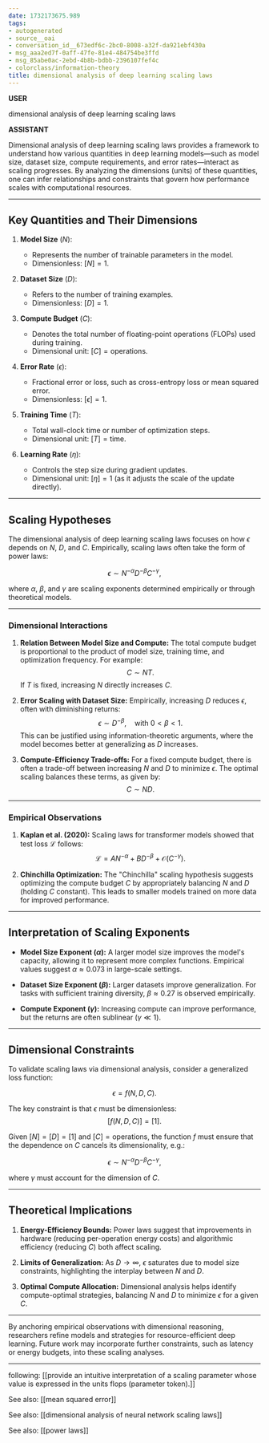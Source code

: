 ```yaml
---
date: 1732173675.989
tags:
- autogenerated
- source__oai
- conversation_id__673edf6c-2bc0-8008-a32f-da921ebf430a
- msg_aaa2ed7f-0aff-47fe-81e4-484754be3ffd
- msg_85abe0ac-2ebd-4b8b-bdbb-2396107fef4c
- colorclass/information-theory
title: dimensional analysis of deep learning scaling laws
---
```


**USER**

dimensional analysis of deep learning scaling laws


**ASSISTANT**

Dimensional analysis of deep learning scaling laws provides a framework to understand how various quantities in deep learning models—such as model size, dataset size, compute requirements, and error rates—interact as scaling progresses. By analyzing the dimensions (units) of these quantities, one can infer relationships and constraints that govern how performance scales with computational resources.

---

## **Key Quantities and Their Dimensions**

1. **Model Size** ($N$): 
   - Represents the number of trainable parameters in the model.
   - Dimensionless: $[N] = 1$.

2. **Dataset Size** ($D$): 
   - Refers to the number of training examples.
   - Dimensionless: $[D] = 1$.

3. **Compute Budget** ($C$): 
   - Denotes the total number of floating-point operations (FLOPs) used during training.
   - Dimensional unit: $[C] = \text{operations}$.

4. **Error Rate** ($\epsilon$): 
   - Fractional error or loss, such as cross-entropy loss or mean squared error.
   - Dimensionless: $[\epsilon] = 1$.

5. **Training Time** ($T$): 
   - Total wall-clock time or number of optimization steps.
   - Dimensional unit: $[T] = \text{time}$.

6. **Learning Rate** ($\eta$): 
   - Controls the step size during gradient updates.
   - Dimensional unit: $[\eta] = 1$ (as it adjusts the scale of the update directly).

---

## **Scaling Hypotheses**

The dimensional analysis of deep learning scaling laws focuses on how $\epsilon$ depends on $N$, $D$, and $C$. Empirically, scaling laws often take the form of power laws:

$$\epsilon \sim N^{-\alpha} D^{-\beta} C^{-\gamma},$$

where $\alpha$, $\beta$, and $\gamma$ are scaling exponents determined empirically or through theoretical models.

---

### **Dimensional Interactions**

1. **Relation Between Model Size and Compute:**
   The total compute budget is proportional to the product of model size, training time, and optimization frequency. For example:
   $$C \sim N T.$$
   If $T$ is fixed, increasing $N$ directly increases $C$.

2. **Error Scaling with Dataset Size:**
   Empirically, increasing $D$ reduces $\epsilon$, often with diminishing returns:
   $$\epsilon \sim D^{-\beta}, \quad \text{with } 0 < \beta < 1.$$
   This can be justified using information-theoretic arguments, where the model becomes better at generalizing as $D$ increases.

3. **Compute-Efficiency Trade-offs:**
   For a fixed compute budget, there is often a trade-off between increasing $N$ and $D$ to minimize $\epsilon$. The optimal scaling balances these terms, as given by:
   $$C \sim N D.$$

---

### **Empirical Observations**

1. **Kaplan et al. (2020):**
   Scaling laws for transformer models showed that test loss $\mathcal{L}$ follows:
   $$\mathcal{L} = A N^{-\alpha} + B D^{-\beta} + \mathcal{O}(C^{-\gamma}).$$

2. **Chinchilla Optimization:**
   The "Chinchilla" scaling hypothesis suggests optimizing the compute budget $C$ by appropriately balancing $N$ and $D$ (holding $C$ constant). This leads to smaller models trained on more data for improved performance.

---

## **Interpretation of Scaling Exponents**

- **Model Size Exponent ($\alpha$):**
  A larger model size improves the model's capacity, allowing it to represent more complex functions. Empirical values suggest $\alpha \approx 0.073$ in large-scale settings.

- **Dataset Size Exponent ($\beta$):**
  Larger datasets improve generalization. For tasks with sufficient training diversity, $\beta \approx 0.27$ is observed empirically.

- **Compute Exponent ($\gamma$):**
  Increasing compute can improve performance, but the returns are often sublinear ($\gamma \ll 1$).

---

## **Dimensional Constraints**

To validate scaling laws via dimensional analysis, consider a generalized loss function:

$$\epsilon = f(N, D, C).$$

The key constraint is that $\epsilon$ must be dimensionless:
$$[f(N, D, C)] = [1].$$

Given $[N] = [D] = [1]$ and $[C] = \text{operations}$, the function $f$ must ensure that the dependence on $C$ cancels its dimensionality, e.g.:

$$\epsilon \sim N^{-\alpha} D^{-\beta} C^{-\gamma},$$

where $\gamma$ must account for the dimension of $C$.

---

## **Theoretical Implications**

1. **Energy-Efficiency Bounds:**
   Power laws suggest that improvements in hardware (reducing per-operation energy costs) and algorithmic efficiency (reducing $C$) both affect scaling.

2. **Limits of Generalization:**
   As $D \to \infty$, $\epsilon$ saturates due to model size constraints, highlighting the interplay between $N$ and $D$.

3. **Optimal Compute Allocation:**
   Dimensional analysis helps identify compute-optimal strategies, balancing $N$ and $D$ to minimize $\epsilon$ for a given $C$.

---

By anchoring empirical observations with dimensional reasoning, researchers refine models and strategies for resource-efficient deep learning. Future work may incorporate further constraints, such as latency or energy budgets, into these scaling analyses.


---


following: [[provide an intuitive interpretation of a scaling parameter whose value is expressed in the units  flops  (parameter  token).]]

See also: [[mean squared error]]


See also: [[dimensional analysis of neural network scaling laws]]


See also: [[power laws]]